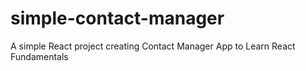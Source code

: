 # simple-contact-manager

A simple React project creating Contact Manager App to Learn React Fundamentals
